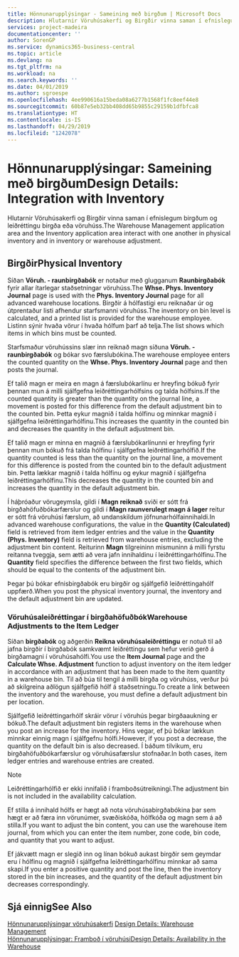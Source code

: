 ```yaml
---
title: Hönnunarupplýsingar - Sameining með birgðum | Microsoft Docs
description: Hlutarnir Vöruhúsakerfi og Birgðir vinna saman í efnislegum birgðum og leiðréttingu birgða eða vöruhúss.
services: project-madeira
documentationcenter: ''
author: SorenGP
ms.service: dynamics365-business-central
ms.topic: article
ms.devlang: na
ms.tgt_pltfrm: na
ms.workload: na
ms.search.keywords: ''
ms.date: 04/01/2019
ms.author: sgroespe
ms.openlocfilehash: 4ee990616a15beda08a6277b1568f1fc8eef44e8
ms.sourcegitcommit: 60b87e5eb32bb408dd65b9855c29159b1dfbfca8
ms.translationtype: HT
ms.contentlocale: is-IS
ms.lasthandoff: 04/29/2019
ms.locfileid: "1242078"
---
```

# <a name="design-details-integration-with-inventory"></a><span data-ttu-id="e0f92-103">Hönnunarupplýsingar: Sameining með birgðum</span><span class="sxs-lookup"><span data-stu-id="e0f92-103">Design Details: Integration with Inventory</span></span>
<span data-ttu-id="e0f92-104">Hlutarnir Vöruhúsakerfi og Birgðir vinna saman í efnislegum birgðum og leiðréttingu birgða eða vöruhúss.</span><span class="sxs-lookup"><span data-stu-id="e0f92-104">The Warehouse Management application area and the Inventory application area interact with one another in physical inventory and in inventory or warehouse adjustment.</span></span>  
  
## <a name="physical-inventory"></a><span data-ttu-id="e0f92-105">Birgðir</span><span class="sxs-lookup"><span data-stu-id="e0f92-105">Physical Inventory</span></span>  
 <span data-ttu-id="e0f92-106">Síðan **Vöruh. - raunbirgðabók** er notaður með glugganum **Raunbirgðabók** fyrir allar ítarlegar staðsetningar vöruhúss.</span><span class="sxs-lookup"><span data-stu-id="e0f92-106">The **Whse. Phys. Inventory Journal** page is used with the **Phys. Inventory Journal** page for all advanced warehouse locations.</span></span> <span data-ttu-id="e0f92-107">Birgðir á hólfastigi eru reiknaðar úr og útprentaður listi afhendur starfsmanni vöruhúss.</span><span class="sxs-lookup"><span data-stu-id="e0f92-107">The inventory on bin level is calculated, and a printed list is provided for the warehouse employee.</span></span> <span data-ttu-id="e0f92-108">Listinn sýnir hvaða vörur í hvaða hólfum þarf að telja.</span><span class="sxs-lookup"><span data-stu-id="e0f92-108">The list shows which items in which bins must be counted.</span></span>  
  
 <span data-ttu-id="e0f92-109">Starfsmaður vöruhússins slær inn reiknað magn síðuna **Vöruh. - raunbirgðabók** og bókar svo færslubókina.</span><span class="sxs-lookup"><span data-stu-id="e0f92-109">The warehouse employee enters the counted quantity on the **Whse. Phys. Inventory Journal** page and then posts the journal.</span></span>  
  
 <span data-ttu-id="e0f92-110">Ef talið magn er meira en magn á færslubókarlínu er hreyfing bókuð fyrir þennan mun á milli sjálfgefna leiðréttingarhólfsins og talda hólfsins.</span><span class="sxs-lookup"><span data-stu-id="e0f92-110">If the counted quantity is greater than the quantity on the journal line, a movement is posted for this difference from the default adjustment bin to the counted bin.</span></span> <span data-ttu-id="e0f92-111">Þetta eykur magnið í talda hólfinu og minnkar magnið í sjálfgefna leiðréttingarhólfinu.</span><span class="sxs-lookup"><span data-stu-id="e0f92-111">This increases the quantity in the counted bin and decreases the quantity in the default adjustment bin.</span></span>  
  
 <span data-ttu-id="e0f92-112">Ef talið magn er minna en magnið á færslubókarlínunni er hreyfing fyrir þennan mun bókuð frá talda hólfinu í sjálfgefna leiðréttingarhólfið.</span><span class="sxs-lookup"><span data-stu-id="e0f92-112">If the quantity counted is less than the quantity on the journal line, a movement for this difference is posted from the counted bin to the default adjustment bin.</span></span> <span data-ttu-id="e0f92-113">Þetta lækkar magnið í talda hólfinu og eykur magnið í sjálfgefna leiðréttingarhólfinu.</span><span class="sxs-lookup"><span data-stu-id="e0f92-113">This decreases the quantity in the counted bin and increases the quantity in the default adjustment bin.</span></span>  
  
 <span data-ttu-id="e0f92-114">Í háþróaður vörugeymsla, gildi í **Magn reiknað** sviði er sótt frá birgðahöfuðbókarfærslur og gildi í **Magn raunverulegt magn á lager** reitur er sótt frá vöruhúsi færslum, að undanskildum jöfnunarhólfainnihaldi.</span><span class="sxs-lookup"><span data-stu-id="e0f92-114">In advanced warehouse configurations, the value in the **Quantity (Calculated)** field is retrieved from item ledger entries and the value in the **Quantity (Phys. Inventory)** field is retrieved from warehouse entries, excluding the adjustment bin content.</span></span> <span data-ttu-id="e0f92-115">Reiturinn **Magn** tilgreininn mismuninn á milli fyrstu reitanna tveggja, sem ætti að vera jafn innihaldinu í leiðréttingarhólfinu.</span><span class="sxs-lookup"><span data-stu-id="e0f92-115">The **Quantity** field specifies the difference between the first two fields, which should be equal to the contents of the adjustment bin.</span></span>  
  
 <span data-ttu-id="e0f92-116">Þegar þú bókar efnisbirgðabók eru birgðir og sjálfgefið leiðréttingahólf uppfærð.</span><span class="sxs-lookup"><span data-stu-id="e0f92-116">When you post the physical inventory journal, the inventory and the default adjustment bin are updated.</span></span>  
  
### <a name="warehouse-adjustments-to-the-item-ledger"></a><span data-ttu-id="e0f92-117">Vöruhúsaleiðréttingar í birgðahöfuðbók</span><span class="sxs-lookup"><span data-stu-id="e0f92-117">Warehouse Adjustments to the Item Ledger</span></span>  
 <span data-ttu-id="e0f92-118">Síðan **birgðabók** og aðgerðin **Reikna vöruhúsaleiðréttingu** er notuð til að jafna birgðir í birgðabók samkvæmt leiðréttingu sem hefur verið gerð á birgðamagni í vöruhúsahólfi.</span><span class="sxs-lookup"><span data-stu-id="e0f92-118">You use the **Item Journal** page and the **Calculate Whse. Adjustment** function to adjust inventory on the item ledger in accordance with an adjustment that has been made to the item quantity in a warehouse bin.</span></span> <span data-ttu-id="e0f92-119">Til að búa til tengil á milli birgða og vöruhúss, verður þú að skilgreina aðlögun sjálfgefið hólf á staðsetningu.</span><span class="sxs-lookup"><span data-stu-id="e0f92-119">To create a link between the inventory and the warehouse, you must define a default adjustment bin per location.</span></span>  
  
 <span data-ttu-id="e0f92-120">Sjálfgefið leiðréttingarhólf skráir vörur í vöruhús þegar birgðaaukning er bókuð.</span><span class="sxs-lookup"><span data-stu-id="e0f92-120">The default adjustment bin registers items in the warehouse when you post an increase for the inventory.</span></span> <span data-ttu-id="e0f92-121">Hins vegar, ef þú bókar lækkun minnkar einnig magn í sjálfgefnu hólfi.</span><span class="sxs-lookup"><span data-stu-id="e0f92-121">However, if you post a decrease, the quantity on the default bin is also decreased.</span></span> <span data-ttu-id="e0f92-122">Í báðum tilvikum, eru birgðahöfuðbókarfærslur og vöruhúsafærslur stofnaðar.</span><span class="sxs-lookup"><span data-stu-id="e0f92-122">In both cases, item ledger entries and warehouse entries are created.</span></span>  
  
> [!NOTE]  
>  <span data-ttu-id="e0f92-123">Leiðréttingarhólfið er ekki innifalið í framboðsútreikningi.</span><span class="sxs-lookup"><span data-stu-id="e0f92-123">The adjustment bin is not included in the availability calculation.</span></span>  
  
 <span data-ttu-id="e0f92-124">Ef stilla á innihald hólfs er hægt að nota vöruhúsabirgðabókina þar sem hægt er að færa inn vörunúmer, svæðiskóða, hólfkóða og magn sem á að stilla.</span><span class="sxs-lookup"><span data-stu-id="e0f92-124">If you want to adjust the bin content, you can use the warehouse item journal, from which you can enter the item number, zone code, bin code, and quantity that you want to adjust.</span></span>  
  
 <span data-ttu-id="e0f92-125">Ef jákvætt magn er slegið inn og línan bókuð aukast birgðir sem geymdar eru í hólfinu og magnið í sjálfgefna leiðréttingarhólfinu minnkar að sama skapi.</span><span class="sxs-lookup"><span data-stu-id="e0f92-125">If you enter a positive quantity and post the line, then the inventory stored in the bin increases, and the quantity of the default adjustment bin decreases correspondingly.</span></span>  
  
## <a name="see-also"></a><span data-ttu-id="e0f92-126">Sjá einnig</span><span class="sxs-lookup"><span data-stu-id="e0f92-126">See Also</span></span>  
 <span data-ttu-id="e0f92-127">[Hönnunarupplýsingar vöruhúsakerfi](design-details-warehouse-management.md) </span><span class="sxs-lookup"><span data-stu-id="e0f92-127">[Design Details: Warehouse Management](design-details-warehouse-management.md) </span></span>  
 [<span data-ttu-id="e0f92-128">Hönnunarupplýsingar: Framboð í vöruhúsi</span><span class="sxs-lookup"><span data-stu-id="e0f92-128">Design Details: Availability in the Warehouse</span></span>](design-details-availability-in-the-warehouse.md)